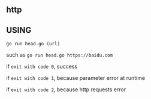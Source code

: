 ## http

## USING

`go run head.go (url)`

such as `go run head.go https://baidu.com`


if `exit with code 0`, success

if `exit with code 1`, because parameter error at runtime

if `exit with code 2`, because http requests error






